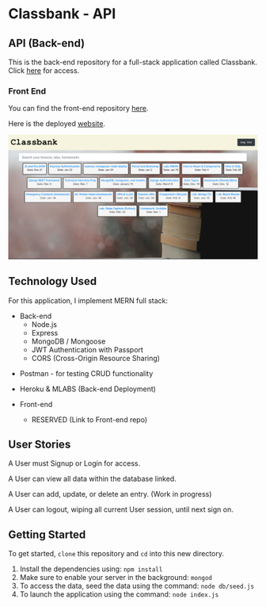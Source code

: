 # Classbank - API

## API (Back-end)

This is the back-end repository for a full-stack application called Classbank. Click [here](https://classbank.herokuapp.com/lesson
) for access.

### Front End

You can find the front-end repository [here](https://github.com/pistolphat/Classbank).

Here is the deployed [website](http://classbank.surge.sh).

![](planning/Classbank%20SS.png)

## Technology Used

For this application, I implement MERN full stack:

- Back-end
  - Node.js
  - Express
  - MongoDB / Mongoose
  - JWT Authentication with Passport
  - CORS (Cross-Origin Resource Sharing)

* Postman - for testing CRUD functionality

* Heroku & MLABS (Back-end Deployment)

- Front-end

  - RESERVED (Link to Front-end repo)

## User Stories

A User must Signup or Login for access.

A User can view all data within the database linked.

A User can add, update, or delete an entry. (Work in progress)

A User can logout, wiping all current User session, until next sign on.

## Getting Started

To get started, ```clone``` this repository and ```cd``` into this new directory.

1. Install the dependencies using:  ```npm install```
2. Make sure to enable your server in the background:  ```mongod```
3. To access the data, seed the data using the command:  ```node db/seed.js```
4. To launch the application using the command:  ```node index.js```

